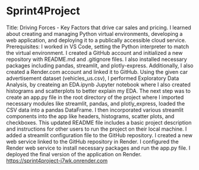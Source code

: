 # Sprint4Project
Title: Driving Forces - Key Factors that drive car sales and pricing. 
I learned about creating and managing Python virtual environments, developing a web application, and deploying it to a publically accessible cloud service.
Prerequisites: I worked in VS Code, setting the Python interpreter to match the virtual environment. I created a GitHub account and initialized a new repository with README.md and .gitignore files. I also installed necessary packages including pandas, streamlit, and plotly-express. Additionally, I also created a Render.com account and linked it to GitHub.
Using the given car advertisement dataset (vehicles_us.csv), I performed Exploratory Data Analysis, by createing an EDA.ipynb Jupyter notebook where I also created histograms and scatterplots to better explain my EDA. 
The next step was to create an app.py file in the root directory of the project where I imported necessary modules like streamlit, pandas, and plotly_express, loaded the CSV data into a pandas DataFrame. I then incorporated various streamlit components into the app like headers, histograms, scatter plots, and checkboxes.
This updated README file includes a basic project description and instructions for other users to run the project on their local machine.
I added a streamlit configuration file to the GitHub repository.
I created a new web service linked to the GitHub repository in Render.
I configured the Render web service to install necessary packages and run the app.py file.
I deployed the final version of the application on Render.
https://sprint4project-j7wk.onrender.com
 

